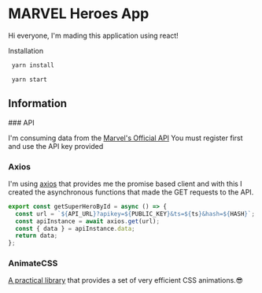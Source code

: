 # MARVEL Heroes App

Hi everyone, I'm mading this application using react!

Installation

```bash
 yarn install
```

```
 yarn start
```

## Information

### API

I'm consuming data from the [Marvel's Official API](https://developer.marvel.com/)
You must register first and use the API key provided

### Axios

I'm using [axios](https://www.npmjs.com/package/axios) that provides me the promise based client and with this I created the asynchronous functions that made the GET requests to the API.

```javascript
export const getSuperHeroById = async () => {
  const url = `${API_URL}?apikey=${PUBLIC_KEY}&ts=${ts}&hash=${HASH}`;
  const apiInstance = await axios.get(url);
  const { data } = apiInstance.data;
  return data;
};
```

### AnimateCSS

[A practical library](https://animate.style/) that provides a set of very efficient CSS animations.😎
